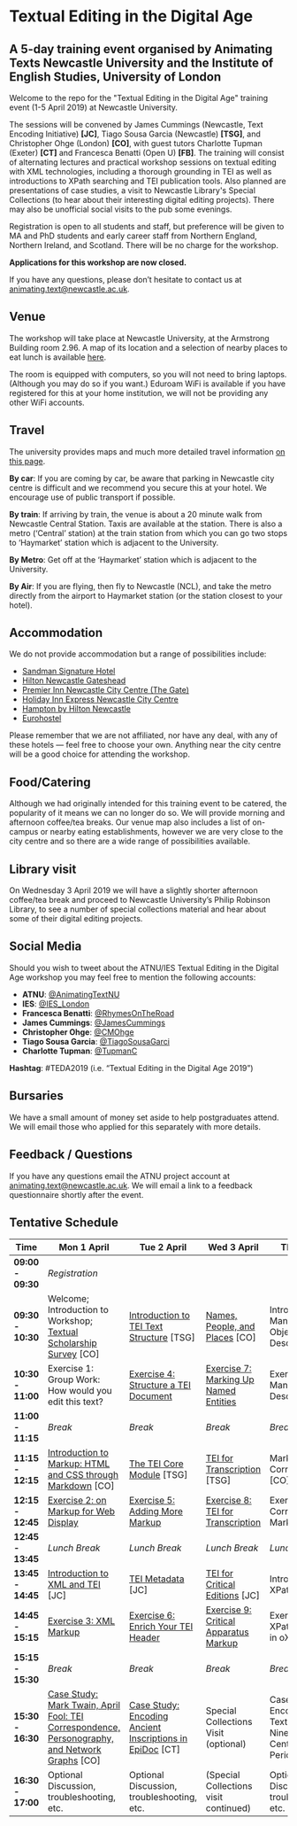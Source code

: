 # Textual Editing in the Digital Age
## A 5-day training event organised by Animating Texts Newcastle University and the Institute of English Studies, University of London

Welcome to the repo for the "Textual Editing in the Digital Age" training event (1-5 April 2019) at Newcastle University.

The sessions will be convened by James Cummings (Newcastle, Text Encoding Initiative) **[JC]**, Tiago Sousa Garcia (Newcastle) **[TSG]**, and Christopher Ohge (London) **[CO]**, with guest tutors Charlotte Tupman (Exeter) **[CT]** and Francesca Benatti (Open U) **[FB]**. The training will consist of alternating lectures and practical workshop sessions on textual editing with XML technologies, including a thorough grounding in TEI as well as introductions to XPath searching and TEI publication tools. Also planned are  presentations of case studies, a visit to Newcastle Library's Special Collections (to hear about their interesting digital editing projects). There may also be unofficial social visits to the pub some evenings.

Registration is open to all students and staff, but preference will be given to MA and PhD students and early career staff from Northern England, Northern Ireland, and Scotland. There will be no charge for the workshop.

**Applications for this workshop are now closed.**

If you have any questions, please don’t hesitate to
contact us at [animating.text@newcastle.ac.uk](mailto:animating.text@newcastle.ac.uk).

## Venue
The workshop will take place at Newcastle University, at the Armstrong Building room 2.96. A map of its location and a selection of nearby places to eat lunch is available [here](https://drive.google.com/open?id=1TpqYGzLsH5wJwcvjHabIa6kWtRy_o9LL&usp=sharing).

The room is equipped with computers, so you will not need to bring laptops. (Although you may do so if you want.) Eduroam WiFi is available if you have registered for this at your home institution, we will not be providing any other WiFi accounts.

## Travel
The university provides maps and much more detailed travel information [on this page](https://www.ncl.ac.uk/who-we-are/contact/maps/).

**By car**: If you are coming by car, be aware that parking in Newcastle city centre is difficult and we recommend you secure this at your hotel. We encourage use of public transport if possible.

**By train**: If arriving by train, the venue is about a 20 minute walk from Newcastle Central Station. Taxis are available at the station. There is also a metro (‘Central’ station) at the train station from which you can go two stops to ‘Haymarket’ station which is adjacent to the University.

**By Metro**: Get off at the ‘Haymarket’ station which is adjacent to the University.

**By Air**: If you are flying, then fly to Newcastle (NCL), and take the metro directly from the airport to Haymarket station (or the station closest to your hotel).

## Accommodation
We do not provide accommodation but a range of possibilities include: 

  * [Sandman Signature Hotel](https://www.sandmansignature.co.uk/hotels/signature-newcastle-zncl)
  * [Hilton Newcastle Gateshead](https://www3.hilton.com/en/hotels/united-kingdom/hilton-newcastle-gateshead-NCLHIHI/index.html)
  * [Premier Inn Newcastle City Centre (The Gate)](https://www.premierinn.com/gb/en/hotels/england/tyne-and-wear/newcastle/newcastle-city-centre-the-gate.html)
  * [Holiday Inn Express Newcastle City Centre](https://www.ihg.com/holidayinnexpress/hotels/gb/en/newcastle-upon-tyne/ncljb/hoteldetail)
  * [Hampton by Hilton Newcastle](https://hamptoninn3.hilton.com/en/hotels/united-kingdom/hampton-by-hilton-newcastle-NCLHXHX/index.html)
  * [Eurohostel](https://www.eurohostels.co.uk/newcastle)


Please remember that we are not affiliated, nor have any deal, with any of these hotels — feel free to choose your own. Anything near the city centre will be a good choice for attending the workshop.

## Food/Catering
Although we had originally intended for this training event to be catered, the popularity of it means we can no longer do so. We will provide morning and afternoon coffee/tea breaks. Our venue map also includes a list of on-campus or nearby eating establishments, however we are very close to the city centre and so there are a wide range of possibilities available.

## Library visit
On Wednesday 3 April 2019 we will have a slightly shorter afternoon coffee/tea break and proceed to Newcastle University’s Philip Robinson Library, to see a number of special collections material and hear about some of their digital editing projects.

## Social Media
Should you wish to tweet about the ATNU/IES Textual Editing in the Digital Age workshop you may feel free to mention the following accounts:
  * **ATNU**: [@AnimatingTextNU](https://twitter.com/AnimatingTextNU)
  * **IES**: [@IES_London](https://twitter.com/IES_London)
  * **Francesca Benatti**: [@RhymesOnTheRoad](https://twitter.com/RhymesOnTheRoad)
  * **James Cummings**: [@JamesCummings](https://twitter.com/JamesCummings)
  * **Christopher Ohge**: [@CMOhge](https://twitter.com/CMOhge)
  * **Tiago Sousa Garcia**: [@TiagoSousaGarci](https://twitter.com/tiagosousagarci)
  * **Charlotte Tupman**: [@TupmanC](https://twitter.com/TupmanC)

**Hashtag**: #TEDA2019  (i.e. “Textual Editing in the Digital Age 2019”)

## Bursaries
We have a small amount of money set aside to help postgraduates attend. We will email those who applied for this separately with more details.

## Feedback / Questions
If you have any questions email the ATNU project account at animating.text@newcastle.ac.uk. We will email a link to a feedback questionnaire shortly after the event.


## Tentative Schedule

| Time | Mon 1 April | Tue 2 April | Wed 3 April | Thu 4 April | Fri 5 April |
|---------------|-----------------------------------------------------------------------------------------------------------------------|------------------------------------------------------------------|----------------------------------------------------------------------|-----------------------------------------------------|-------------------------------------------------|
| **09:00 - 09:30** | *Registration* | | | | |
| **09:30 - 10:30** | Welcome; Introduction to Workshop; [Textual Scholarship Survey](https://docs.google.com/presentation/d/1KxAenNla71qsLdCHmbd4xNYiP5alQrNP_6vH8yLVBKE/edit?usp=sharing) [CO] | [Introduction to TEI Text Structure](https://docs.google.com/presentation/d/1kJjnsPYkE26-0sT1D-ggA7MTyNgTLtMkpH_B_nNFBPk/edit?usp=sharing) [TSG] | [Names, People, and Places](https://docs.google.com/presentation/d/1oFrGvPkebvs45x4oUrQc7S-t1zEBD1KNeUpUem43djs/edit?usp=sharing) [CO] | Introduction to Manuscript and Object Description [JC] | [TEI Customisation](https://docs.google.com/presentation/d/1jufn-n6WluZNXu24z8qOQeNu3CgKvYRu1JLyyzZZKtg/edit?usp=sharing) [TSG] |
| **10:30 - 11:00** | Exercise 1: Group Work: How would you edit this text? | [Exercise 4: Structure a TEI Document](https://docs.google.com/document/d/1yRi8Uk5FNOx2AngdJNajMnElSz7vRho6gRnKQrCXPR4/edit?usp=sharing) | [Exercise 7: Marking Up Named Entities](https://docs.google.com/document/d/1r-AENXZESv1YngRguPmQUAAbXsL6if3E4ihafQr7wj0/edit?usp=sharing) | Exercise 10: Manuscript Description | [Exercise 13: TEI Customisation](https://docs.google.com/document/d/12KseuanUurLB5F8Br_WdVpaYf7eLs1w66aZeRWCy-Eg/edit?usp=sharing) |
| **11:00 - 11:15** | *Break* | *Break* | *Break* | *Break* | *Break* |
| **11:15 - 12:15** | [Introduction to Markup: HTML and CSS through Markdown](https://docs.google.com/presentation/d/1JNWGvToxjBvy5D5CXP7nUCLBscxOTGUFN93sbQNaOUU/edit?usp=sharing) [CO] | [The TEI Core Module](https://docs.google.com/presentation/d/1c-Ozi1OoXXknYkNM_1Hpt5e8LxtswgoUeONDQ25iuX8/edit?usp=sharing) [TSG] | [TEI for Transcription](https://docs.google.com/presentation/d/1770nlJA3wYnjR1GSpELV2Dz8DIIJ4B-s-IYZkkmke7Y/edit?usp=sharing) [TSG] | Markup for Correspondence [CO]  | [TEI Publication Tools](https://docs.google.com/presentation/d/1grwbVzQtssTiqur0CfZpSLFpco-htXObVo0P0K_ZAfg/edit?usp=sharing) [TSG] |
| **12:15 - 12:45** | [Exercise 2: on Markup for Web Display](https://docs.google.com/document/d/1zaBOHuqjSUfJJ5f2y5J3Sq_nTbGYN662z0MPwx37-dg/edit?usp=sharing) | [Exercise 5: Adding More Markup](https://docs.google.com/document/d/16s3z47_0Xo6U90FKzsxQV6FFop_liinKJes8UutWLRo/edit?usp=sharing) | [Exercise 8: TEI for Transcription](https://docs.google.com/document/d/1SVDJxcXc3AN5wms7P10alHEhai7T4Nsk_IHwJF_ZaM8/edit?usp=sharing) | Exercise 11: Correspondence Markup  |  [Exercise 14: Publication Tools](https://docs.google.com/document/d/1poxAn_uN-cmS4Au1nQ8j7SAWl6YgClIdWKqCRdkE3ng/edit?usp=sharing) |
| **12:45 - 13:45** | *Lunch Break* | *Lunch Break* | *Lunch Break* | *Lunch Break* | *Lunch Break* |
| **13:45 - 14:45** | [Introduction to XML and TEI](https://docs.google.com/presentation/d/1D6L4mCZG-vE1VbJ40jhvdzNwOBxnAIycXxuOqjeOoxw/edit?usp=sharing) [JC] | [TEI Metadata](https://docs.google.com/presentation/d/199SBVxGHJc4n8m86Oq9f3ZOpuUoauF1_G6k2r8Ap3lM/edit?usp=sharing) [JC] | [TEI for Critical Editions](https://docs.google.com/presentation/d/1fYrZbbdlGhOX_XSThjoJCWvCZ4wDWdilR2JyK3yf1Tw/edit?usp=sharing) [JC] | Introduction to XPath [CO] | Transforming TEI [JC] |
| **14:45 - 15:15** | [Exercise 3: XML Markup](https://docs.google.com/document/d/13xcJ94olFN7y1S88ydWzje0yFHqKIkx0uFxBEs4YHj0/edit?usp=sharing) | [Exercise 6: Enrich Your TEI Header](https://docs.google.com/document/d/1Trh5IlI9vds-OROx941f93_6yjMvQJmVDi9-myMhD-0/edit?usp=sharing) | [Exercise 9: Critical Apparatus Markup](https://docs.google.com/document/d/1kdoz78yG9yW8h2KBGG2khPnleIqxEbT4L_sqb3WlKrQ/edit?usp=sharing) | Exercise 12: XPath Searching in oXygen | Exercise 15: Transform Your TEI |
| **15:15 - 15:30** | *Break* | *Break* | *Break* | *Break* | *Break* |
| **15:30 - 16:30** | [Case Study: Mark Twain, April Fool:  TEI Correspondence, Personography, and Network Graphs](https://docs.google.com/presentation/d/1qTiYh_fb4rVXvjbAL_QybDd9kcrIc4K_WV5rd5HX5PI/edit?usp=sharing) [CO] | [Case Study: Encoding Ancient Inscriptions in EpiDoc](https://github.com/atnu-ies/digital-editing-2019/raw/master/Tupman-Epidoc.pdf) [CT] | Special Collections Visit (optional) | Case Study: Encoding and Text Analysis of Nineteenth-Century Periodicals [FB]  | Case Study: TEI for Data-Rich Documents [JC] |
| **16:30 - 17:00** | Optional Discussion, troubleshooting, etc. | Optional Discussion, troubleshooting, etc. | (Special Collections visit continued) | Optional Discussion, troubleshooting, etc. | Optional Discussion, troubleshooting, etc. |
